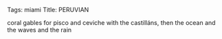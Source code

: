 Tags: miami
Title: PERUVIAN
  
coral gables for pisco and ceviche with the castilláns, then the ocean and the waves and the rain